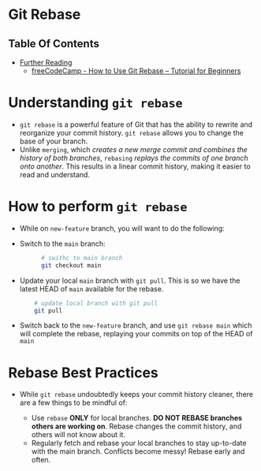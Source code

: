 # Git Rebase

## Table Of Contents
- [Further Reading]()
  - [freeCodeCamp - How to Use Git Rebase – Tutorial for Beginners](https://www.freecodecamp.org/news/how-to-use-git-rebase/)

# Understanding `git rebase`
* `git rebase` is a powerful feature of Git that has the ability to rewrite and reorganize your commit history. `git rebase` allows you to change the base of your branch.
* Unlike `merging`, which _creates a new merge commit and combines the history of both branches_, `rebasing` _replays the commits of one branch onto another_. This results in a linear commit history, making it easier to read and understand.

# How to perform `git rebase`
* While on `new-feature` branch, you will want to do the following:
* Switch to the `main` branch:
  ```sh
        # swithc to main branch
        git checkout main
  ```

* Update your local `main` branch with `git pull`. This is so we have the latest HEAD of `main` available for the rebase.
    ```sh
        # update local branch with git pull
        git pull
    ```

* Switch back to the `new-feature` branch, and use `git rebase main` which will complete the rebase, replaying your commits on top of the HEAD of `main`

# Rebase Best Practices
* While `git rebase` undoubtedly keeps your commit history cleaner, there are a few things to be mindful of:

    * Use `rebase` __ONLY__ for local branches. __DO NOT REBASE branches others are working on__. Rebase changes the commit history, and others will not know about it.
    * Regularly fetch and rebase your local branches to stay up-to-date with the main branch. Conflicts become messy! Rebase early and often.